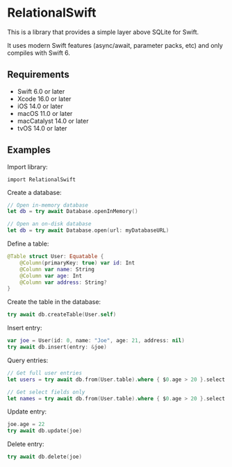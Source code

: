 # RelationalSwift

This is a library that provides a simple layer above SQLite for Swift.

It uses modern Swift features (async/await, parameter packs, etc) and only compiles with Swift 6.

## Requirements

- Swift 6.0 or later
- Xcode 16.0 or later
- iOS 14.0 or later
- macOS 11.0 or later
- macCatalyst 14.0 or later
- tvOS 14.0 or later

## Examples

Import library:

```
import RelationalSwift
```

Create a database:

```swift
// Open in-memory database
let db = try await Database.openInMemory()

// Open an on-disk database
let db = try await Database.open(url: myDatabaseURL)
```

Define a table:

```swift
@Table struct User: Equatable {
    @Column(primaryKey: true) var id: Int
    @Column var name: String
    @Column var age: Int
    @Column var address: String?
}
```

Create the table in the database:

```swift
try await db.createTable(User.self)
```

Insert entry:

```swift
var joe = User(id: 0, name: "Joe", age: 21, address: nil)
try await db.insert(entry: &joe)
```

Query entries:

```swift
// Get full user entries
let users = try await db.from(User.table).where { $0.age > 20 }.select()

// Get select fields only
let names = try await db.from(User.table).where { $0.age > 20 }.select { $0.name }
```

Update entry:

```swift
joe.age = 22
try await db.update(joe)
```

Delete entry:

```swift
try await db.delete(joe)
```
